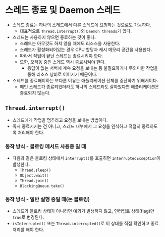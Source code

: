# 스레드 종료 및 Daemon 스레드
- 스레드 종료는 하나의 스레드에서 다른 스레드에 요청하는 것으로도 가능하다.
  - 대표적으로 `Thread.interrupt()`와 `Daemon threads`가 있다.
- 스레드는 사용하지 않으면 종료하는 것이 좋다.
  - 스레드는 아무것도 하지 않을 때에도 리소스를 사용한다.
  - 스레드가 활성화되어있는 경우 CPU 할당과 캐시 메모리 공간을 사용한다.
  - 따라서 작업이 끝난 스레드는 종료시켜야 한다.
  - 또한, 오작동 중인 스레드 역시 종료시켜야 한다. 
    - 응답이 없는 서버에 계속 요청을 보내는 등 불필요하거나 무의미한 작업을 통해 리소스 낭비로 이어지기 때문이다.
- 스레드를 종료해야하는 또다른 이유는 애플리케이션 전체를 중단하기 위해서이다.
  - 메인 스레드가 종료되었더라도 하나의 스레드라도 살아있다면 애플리케이션은 종료되지 않는다.

## `Thread.interrupt()`
- 스레드에게 작업을 멈추라고 요청을 보내는 방법이다.
- 즉시 종료시키는 건 아니고, 스레드 내부에서 그 요청을 인식하고 적절히 종료하도록 처리해야 한다.

### 동작 방식 - 블로킹 메서드 사용중 일 때
- 다음과 같은 블로킹 상태에서 `interrupt()`를 호출하면 `InterruptedException`이 발생한다.
  - `Thread.sleep()`
  - `Object.wait()`
  - `Thread.join()`
  - `BlockingQueue.take()`

### 동작 방식 - 일반 실행 중일 때(논 블로킹)
- 스레드가 블로킹 상태가 아니라면 예외가 발생하지 않고, 인터럽트 상태(flag)만 `true`로 변경된다.
- `isInterrupted()` 또는 `Thread.interrupted()`로 이 상태를 직접 확인하고 종료 처리를 해야 한다.